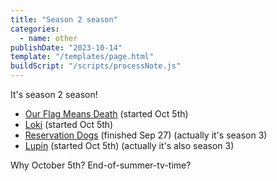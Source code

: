 ```yaml
---
title: "Season 2 season"
categories:
  - name: other
publishDate: "2023-10-14"
template: "/templates/page.html"
buildScript: "/scripts/processNote.js"
---
```


It's season 2 season!

- [Our Flag Means Death](<https://en.wikipedia.org/wiki/Our_Flag_Means_Death#Season_2_(2023)>) (started Oct 5th)
- [Loki](<https://en.wikipedia.org/wiki/Loki_(TV_series)#Season_2_(2023)>) (started Oct 5th)
- [Reservation Dogs](<https://en.wikipedia.org/wiki/Reservation_Dogs#Season_3_(2023)>) (finished Sep 27) (actually it's season 3)
- [Lupin](<https://en.wikipedia.org/wiki/Lupin_(French_TV_series)#Part_3_(2023)>) (started Oct 5th) (actually it's also season 3)

Why October 5th? End-of-summer-tv-time?
